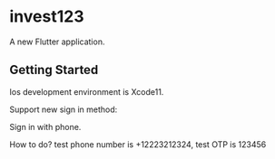 # invest123

A new Flutter application.

## Getting Started

Ios development environment is Xcode11.

Support new sign in method:

Sign in with phone. 

How to do? test phone number is +12223212324, test OTP is 123456
